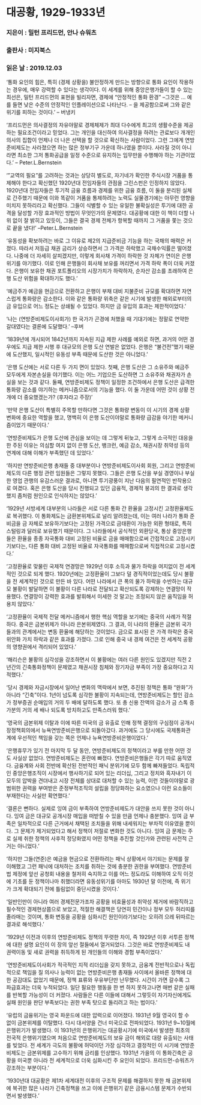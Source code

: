 # 대공황, 1929-1933년
### 지은이 : 밀턴 프리드먼, 안나 슈워츠
### 출판사 : 미지북스
### 읽은 날 : 2019.12.03

‘통화 요인의 힘은, 특히 (경제 상황을) 불안정하게 만드는 방향으로 통화 요인이 작용하는 경우에, 매우 강력할 수 있다는 생각이다. 이 세계를 위해 중앙은행가들이 할 수 있는 최선은, 밀턴 프리드먼의 표현을 빌리자면, 경제에 “안정적인 통화 환경” –그것은 … 예를 들면 낮은 수준의 안정적인 인플레이션으로 나타난다. – 을 제공함으로써 그와 같은 위기를 피하는 것이다.’ – 버냉키

‘프리드먼은 의사결정의 자유야말로 경제체제가 최대 다수에게 최고의 생활수준을 제공하는 필요조건이라고 믿었다. 그는 개인을 대신하여 의사결정을 하려는 관료보다 개개인 의사의 집합이 언제나 더 나은 선택을 할 것으로 확신하는 사람이었다. 그런 그에게 연방준비제도는 사라졌으면 하는 많은 정부기구 가운데 하나였을 뿐이다. 사라질 것이 아니라면 최소한 그저 통화공급을 일정 수준으로 유지하는 임무만을 수행해야 하는 기관이었다.’ – Peter.L.Bernstein

‘”교역의 필요”를 고려하는 것과는 상당히 별도로, 자기네가 확인한 주식시장 거품을 통제해야 한다고 확신했던 1920년대 전임자들의 관점을 그린스펀은 인정하지 않았다. 1920년대 전임자들은 투기적 금융 흐름과 경제를 위한 금융 흐름, 이 둘을 분리된 실체로 간주했기 때문에 이와 똑같이 거품을 통제하려는 노력도 실물경기에는 아무런 영향을 미치지 못하리라고 확신했다. 그들이 식별할 수 있는 유일한 불확실성은 투기에 대한 공격을 달성할 가장 효과적인 방법이 무엇인가의 문제였다. 대공황에 대한 이 책이 더할 나위 없이 잘 밝히고 있듯이, 그들은 결국 경제 전체가 항복할 때까지 그 거품을 쫓는 것으로 끝을 냈다!’ –Peter.L.Bernstein

‘유동성을 확보하려는 바로 그 이유로 제2의 지급준비금 기능을 하는 국채의 매력은 커졌다. 따라서 저등급 채권 금리가 상승하면서 그 가격은 하락했고 국채수익률은 떨어졌다. 나중에 더 자세히 살피겠지만, 이렇게 회사채 가격이 하락한 것 자체가 연이은 은행위기를 야기했다. 이로 인해 은행들이 회사채 보유를 꺼리면서 가격 하락 폭이 더욱 커졌다. 은행이 보유한 채권 포트폴리오의 시장가치가 하락하자, 순자산 감소를 초래하여 은행 도산 위험을 확대하기도 했다.’

‘예금주가 예금을 현금으로 전환하고 은행이 부채 대비 지불준비 규모를 확대하면 자연스럽게 통화량은 감소한다. 이와 같은 통화량 위축은 같은 시기에 발생한 해외로부터의 금 유입으로 어느 정도는 상쇄될 수 있었다. 하지만 금 유입의 효과는 제한적이었다.’

‘나는 (연방준비제도이사회가) 한 국가가 곤경에 처했을 때 기대기에는 정말로 연약한 갈대였다는 결론에 도달했다.’ –후버

‘1839년에 개시되어 1842년까지 지속된 지급 제한 사례를 예외로 하면, 과거의 어떤 경우에도 지급 제한 시행 후 대규모의 은행 도산 연발은 없었다. 은행은 “불건전”했기 때문에 도산했지, 일시적인 유동성 부족 때문에 도산한 것은 아니었다.’

‘은행 도산에는 서로 다른 두 가지 면이 있었다. 첫째, 은행 도산은 그 소유주와 예금주 모두에게 자본손실을 야기했다. 이는 어느 기업으든 도산하면 그 소유주와 채권자가 손실을 보는 것과 같다. 둘째, 연방준비제도 정책이 일정한 조건하에서 은행 도산은 급격한 통화량 감소를 야기하는 메커니즘으로서의 기능을 했다. 이 둘 가운데 어떤 것이 상황 전개에 더 중요했겠는가? (후자라고 주장)’

‘만약 은행 도산이 특별히 주목할 만하다면 그것은 통화량 변동이 이 시기의 경제 상황 변화에 중요한 역할을 했고, 명백히 이 은행 도산이야말로 통화량 급감을 야기한 메커니즘이었기 때문이다.’

‘연방준비제도가 은행 도산에 관심을 보이는 데 그렇게 뒤늦고, 그렇게 소극적인 대응을 한 주된 이유는 의심할 여지 없이 은행 도산, 뱅크런, 예금 감소, 채권시장 취약성 등의 연계에 대해 이해가 부족했던 데 있었다.’

‘하지만 연방준비은행 총재들 중 대부분이나 연방준비제도이사회 회원, 그리고 연방준비제도의 다른 행정 관련 임원들은 그렇지 못했다. 그들은 은행 도산을 부실 경영이나 부실한 영업 관행의 유감스러운 결과로, 아니면 투기광풍이 지난 다음의 필연적인 반작용으로 여겼다. 혹은 은행 도산을 당시 진행되고 있던 금융적, 경제적 붕괴의 한 결과로 생각했지 좀처럼 원인으로 인식하지는 않았다.’

‘1929년 서방세계 대부분의 나라들은 서로 다른 통화 간 환율을 고정시킨 고정환율제도로 복귀했다. 이 통화제도는 금환본위제도로 널리 알려졌는데, 이는 여러 나라가 통화 준비금을 금 자체로 보유하기보다는 고정된 가격으로 금태환이 가능한 외환 형태로, 특히 스털링과 달러로 보유했기 때문이다. 그 나라들에서 공식적인 외환당국, 통상 중앙은행들은 환율을 종종 자국통화 대비 고정된 비율로 금을 매매함으로써 간접적으로 고정시키기보다는, 다른 통화 대비 고정된 비율로 자국통화를 매매함으로써 직접적으로 고정시켰다.’

‘고정환율로 맞물린 국제적 연경망은 1929년 이후 소득과 물가 하락을 여지없이 전 세계적인 것으로 되게 했다. 1920년에는 고정환율이 그보다 덜 경직적이었는데도 당시 불황을 전 세계적인 것으로 만든 바 있다. 어떤 나라에서 큰 폭의 물가 하락을 수반하는 대규모 불황이 발달하면 이 불황이 다른 나라로 전달되고 확산되도록 강제하는 연결망이 작용했다. 연결망이 강력한 효과를 발휘해서 미세한 것 말고는 조정되지 않은 움직임을 허용치 않았다.’

‘고정환율이 국제적 전달 메커니즘에서 행한 핵심 역할을 보기에는 중국의 사례가 적절하다. 중국은 금본위제가 아니라 은본위제였다. 그 결과, 이 나라의 환율은 금본위 국가들과의 관계에서는 변동 환율에 해당하는 것이었다. 금으로 표시된 은 가격 하락은 중국 위안화 가치 하락과 같은 효과를 가졌다. 그로 인해 중국 내 경제 여건은 전 세계적 공황의 영향권에서 격리되어 있었다.’

‘해리슨은 불황의 심각성을 강조하면서 이 불황에는 여러 다른 원인도 있겠지만 직전 2년간의 긴축통화정책이 문제였고 채권시장 침체와 장기자금 부족이 가장 중요하다고 지적했다.’

‘당시 경제와 자금시장에서 일어난 변화의 맥락에서 보면, 추진된 정책은 통화 “완화”가 아니라 “긴축”이다. 1년이 넘도록 심각한 불황이 지속되는데, 연방준비제도는 할인 감소가 정부증권 순매입의 거의 두 배에 달하도록 했다. 또 총 신용 잔액의 감소가 금 스톡 증가분의 거의 세 배나 되도록 방치하고도 만족스러워 했다.’

‘영국의 금본위제 이탈과 이에 따른 미국의 금 유출로 인해 정책 결정의 구심점이 공개시장정책회의에서 뉴욕연방준비은행으로 되돌아갔다. 과거에도 그 당시에도 국제통화관계에 우선적인 책임을 갖는 쪽은 언제나 뉴욕연방준비은행이었다.’

‘은행휴무가 있기 전 마지막 두 달 동안, 연방준비제도의 정책이라고 부를 만한 어떤 것도 사실상 없었다. 연방준비제도는 혼란에 빠졌다. 연방준비은행들은 각기 따로 움직였다. 금융계와 사회 전반에 확산된 전반적인 패닉 분위기에 모두 함께 빠져들었다. 독립적인 중앙은행조직이 시장에서 행사하기로 되어 있는 리더십, 그리고 정치와 흑자내기 이 모두의 압박을 견뎌내고 시장 전체를 상대로 대처할 수 있는 능력, 이런 것들이야말로 광범위한 권력을 부여받은 준정부적조직의 설립을 정당화하는 요소였으나 이런 요소들이 부재한다는 사실만 확연했다.’

‘결론은 뻔하다. 실제로 잉여 금이 부족하여 연방준비제도가 대안을 쓰지 못한 것이 아니다. 잉여 금은 대규모 공개시장 매입을 떠받칠 수 있을 만큼 언제나 충분했다. 잉여 금 부족은 일차적으로 다른 근거에서 채택된 조치들을 위해 내세워지는 부차적 이유였을 뿐이다. 그 문제가 제거되었다고 해서 정책이 저절로 변화한 것도 아니다. 잉여 금 문제는 주로 실제 취한 정책의 사후적 정당화였지 어떤 정책을 추진할 것인가와 관련된 사전적 근거는 아니었다.’

‘하지만 그들(연준)은 예금을 현금으로 전환하려는 패닉 상황에서 야기되는 문제를 잘 이해했고 그런 패닉에 대처하는 조치를 취하는 것에 충분한 권한을 부여했다. 연방준비법 제정에 앞선 공청회 내용을 철저히 숙지하고 이를 어느 정도라도 이해하여 오직 이것에 기초를 둔 정책이나마 취했더라면 유동성위기를 아마도 1930년 말 이전에, 즉 위기가 크게 확대되기 전에 틀림없이 중단시켰을 것이다.’

‘일반인만이 아니라 여러 경제전문가조차 공황을 비효율성과 취약성 제거에 바람직하고 필수적인 경제현상쯤으로 보았고, 적절한 해결책은 당연히 민간이나 정부 모두 허리띠를 졸라매는 것이며, 통화 변동을 공황을 심화시킨 원인이라기보다는 오히려 으레 뒤따르는 결과로 해석했다.’

‘1929년 이전과 이후의 연방준비제도 정책의 뚜렷한 차이, 즉 1929년 이후 서투른 정책에 대한 설명 요인이 이 장의 앞선 절들에서 열거되었다. 그것은 바로 연방준비제도 내 권력이동 및 새로 권력을 취득하게 된 개인들의 이해와 경험 부족이었다.’

‘연방준비제도이사회가 적극적인 지적 리더십을 갖지 못하고, 금융계 전반적으로나 독립적으로 책임을 질 의사나 능력이 없는 연방준비은행 총재들 사이에서 올바른 정책에 대한 공감대도 없었기 때문에, 정책 표류와 우유부단만 난무했다. 시간이 가면 갈수록 그 파급효과는 더욱 누적되었다. 일단 필요한 행동을 한 번 하지 못하고나면 매번 같은 실패를 반복할 가능성이 더 커졌다. 사람들은 다른 이들에 대해서 그렇듯이 자기자신에게도 실패 원인을 판단 부족보다는 권한 부족 탓으로 돌리려고 하는 법이다.’

‘유럽의 금융위기는 영국 파운드에 대한 압력으로 이어졌다. 1931년 9월 영국이 할 수 없이 금본위제를 이탈했다. 다시 대서양을 건너 미국으로 전파되었다. 1931년 9~10월에 은행위기가 발생했다. 이 1931년의 은행위기는 대공황시기에 미국에서 발생한 최초의 전국적 은행위기였으며 처음으로 연방준비제도의 보유 금이 해외로 대량 유출되는 사태를 빚었다. 전 세계가 극도의 불황에 허덕이던 가장 심각하고 결정적인 이 시기에 연방준비제도는 금본위제를 고수하기 위해 금리를 인상했다. 1931년 가을의 이 통화긴축은 공황을 미국뿐 아니라 전 세계적으로 더욱 심화시킨 주 요인이 되었다. 프리드먼-슈워츠가 강조하는 부분이다.’

‘1930년대 대공황은 제1차 세계대전 이후의 구조적 문제를 해결하지 못한 채 금본위제에 복귀한 많은 나라가 긴축정책을 쓰고 이에 은행위기 같은 금융시스템 문제가 수반되면서 발생했다.’